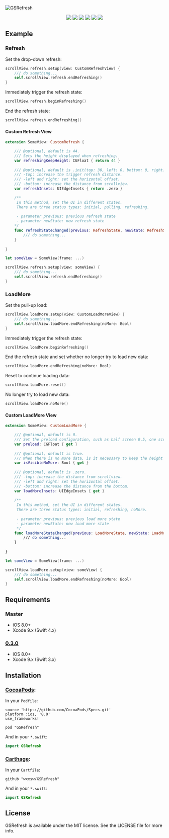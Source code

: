 ![GSRefresh](https://github.com/wxxsw/GSRefresh/blob/master/ScreenShots/logo.png)

<p align="center">
<a href="https://developer.apple.com/swift"><img src="https://img.shields.io/badge/language-swift4-f48041.svg?style=flat"></a>
<a href="https://developer.apple.com/ios"><img src="https://img.shields.io/badge/platform-iOS%208%2B-blue.svg?style=flat"></a>
<a href="https://github.com/Carthage/Carthage"><img src="https://img.shields.io/badge/Carthage-compatible-4BC51D.svg?style=flat"></a>
<a href="http://cocoadocs.org/docsets/GSRefresh"><img src="https://img.shields.io/badge/Cocoapods-compatible-4BC51D.svg?style=flat"></a>
<a href="https://github.com/wxxsw/GSRefresh/blob/master/LICENSE"><img src="http://img.shields.io/badge/license-MIT-lightgrey.svg?style=flat"></a>
<a href="https://github.com/wxxsw/GSRefresh/tree/0.4.5"><img src="https://img.shields.io/badge/release-0.4.5-blue.svg"></a>
</p>

<!--## Demo

![](https://github.com/wxxsw/GSRefresh/blob/master/ScreenShots/demo.gif)-->

## Example

### Refresh

Set the drop-down refresh:
```swift
scrollView.refresh.setup(view: CustomRefreshView) {
	/// do something...
	self.scrollView.refresh.endRefreshing()
}
```

Immediately trigger the refresh state:
```swift
scrollView.refresh.beginRefreshing()
```

End the refresh state:
```swift
scrollView.refresh.endRefreshing()
```

#### Custom Refresh View

```swift
extension SomeView: CustomRefresh {

    /// @optional, default is 44.
    /// Sets the height displayed when refreshing.
    var refreshingKeepHeight: CGFloat { return 44 }
    
    /// @optional, default is .init(top: 30, left: 0, bottom: 0, right: 0).
    /// -top: increase the trigger refresh distance.
    /// -left and right: set the horizontal offset.
    /// -bottom: increase the distance from scrollview.
    var refreshInsets: UIEdgeInsets { return .zero }

    /**
     In this method, set the UI in different states.
     There are three status types: initial, pulling, refreshing.
    
     - parameter previous: previous refresh state
     - parameter newState: new refresh state
    */
    func refreshStateChanged(previous: RefreshState, newState: RefreshState) {
  	    /// do something...
    }
  
}

let someView = SomeView(frame: ...)

scrollView.refresh.setup(view: someView) {
	/// do something...
	self.scrollView.refresh.endRefreshing()
}
```

### LoadMore

Set the pull-up load:
```swift
scrollView.loadMore.setup(view: CustomLoadMoreView) {
	/// do something...
	self.scrollView.loadMore.endRefreshing(noMore: Bool)
}
```

Immediately trigger the refresh state:
```swift
scrollView.loadMore.beginRefreshing()
```

End the refresh state and set whether no longer try to load new data:
```swift
scrollView.loadMore.endRefreshing(noMore: Bool)
```

Reset to continue loading data:
```swift
scrollView.loadMore.reset()
```

No longer try to load new data:
```swift
scrollView.loadMore.noMore()
```

#### Custom LoadMore View

```swift
extension SomeView: CustomLoadMore {

    /// @optional, default is 0.
    /// Set the preload configuration, such as half screen 0.5, one screen is 1, two screens are 2, no preload is 0.
    var preload: CGFloat { get }
    
    /// @optional, default is true.
    /// When there is no more data, is it necessary to keep the height of the custom view? If it is false, it will not be displayed.
    var isVisibleNoMore: Bool { get }
    
    /// @optional, default is .zero.
    /// -top: increase the distance from scrollview.
    /// -left and right: set the horizontal offset.
    /// -bottom: increase the distance from the bottom.
    var loadMoreInsets: UIEdgeInsets { get }
    
    /**
     In this method, set the UI in different states.
     There are three status types: initial, refreshing, noMore.
     
     - parameter previous: previous load more state
     - parameter newState: new load more state
     */
    func loadMoreStateChanged(previous: LoadMoreState, newState: LoadMoreState)
  	    /// do something...
    }
  
}

let someView = SomeView(frame: ...)

scrollView.loadMore.setup(view: someView) {
	/// do something...
	self.scrollView.loadMore.endRefreshing(noMore: Bool)
}
```

## Requirements

### Master

- iOS 8.0+
- Xcode 9.x (Swift 4.x)

### [0.3.0](https://github.com/wxxsw/GSRefresh/tree/0.3.0)

- iOS 8.0+
- Xcode 9.x (Swift 3.x)

## Installation

### [CocoaPods](http://cocoapods.org/):

In your `Podfile`:
```
source 'https://github.com/CocoaPods/Specs.git'
platform :ios, '8.0'
use_frameworks!

pod "GSRefresh"
```

And in your `*.swift`:
```swift
import GSRefresh
```

### [Carthage](https://github.com/Carthage/Carthage):

In your `Cartfile`:

```
github "wxxsw/GSRefresh"
```

And in your `*.swift`:
```swift
import GSRefresh
```

## License

GSRefresh is available under the MIT license. See the LICENSE file for more info.
